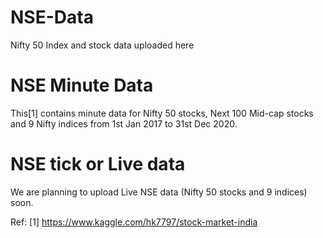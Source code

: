 # NSE-Data
Nifty 50 Index and stock data uploaded here

# NSE Minute Data
This[1] contains minute data for Nifty 50 stocks, Next 100 Mid-cap stocks and 
9 Nifty indices from 1st Jan 2017 to 31st Dec 2020. 

# NSE tick or Live data
We are planning to upload Live NSE data (Nifty 50 stocks and 9 indices) soon. 


Ref: [1] https://www.kaggle.com/hk7797/stock-market-india
